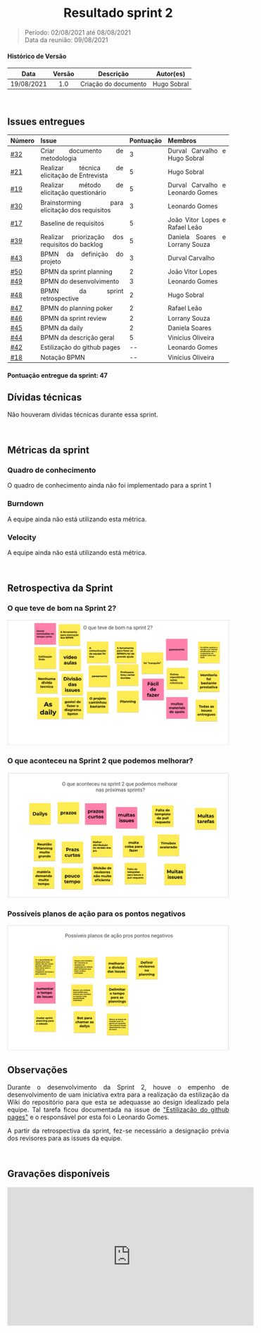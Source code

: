# <center> Resultado sprint 2
> Período: 02/08/2021 até 08/08/2021   
> Data da reunião: 09/08/2021

<div align="justify">

#### Histórico de Versão

|    Data    | Versão |      Descrição       |     Autor(es)     |
| :--------: | :----: | :------------------: | :---------------: |
| 19/08/2021 |  1.0   | Criação do documento | Hugo Sobral |

<br/>

## Issues entregues
| Número | Issue | Pontuação | Membros |
| -- | -- | -- | -- |
| [#32](https://github.com/UnBArqDsw2021-1/2021.1_G01_Animalesco_docs/issues/32) | Criar documento de metodologia | 3 | Durval Carvalho e Hugo Sobral |
| [#21](https://github.com/UnBArqDsw2021-1/2021.1_G01_Animalesco_docs/issues/21) | Realizar técnica de elicitação de Entrevista | 5 | Hugo Sobral |
| [#19](https://github.com/UnBArqDsw2021-1/2021.1_G01_Animalesco_docs/issues/19) | Realizar método de elicitação questionário | 5 | Durval Carvalho e Leonardo Gomes |
| [#30](https://github.com/UnBArqDsw2021-1/2021.1_G01_Animalesco_docs/issues/30) | Brainstorming para elicitação dos requisitos | 3 | Leonardo Gomes |
| [#17](https://github.com/UnBArqDsw2021-1/2021.1_G01_Animalesco_docs/issues/17) | Baseline de requisitos | 5 | João Vitor Lopes e Rafael Leão |
| [#39](https://github.com/UnBArqDsw2021-1/2021.1_G01_Animalesco_docs/issues/39) | Realizar priorização dos requisitos do backlog | 5 | Daniela Soares e Lorrany Souza |
| [#43](https://github.com/UnBArqDsw2021-1/2021.1_G01_Animalesco_docs/issues/43) | BPMN da definição do projeto | 3 | Durval Carvalho |
| [#50](https://github.com/UnBArqDsw2021-1/2021.1_G01_Animalesco_docs/issues/50) | BPMN da sprint planning | 2 | João Vitor Lopes |
| [#49](https://github.com/UnBArqDsw2021-1/2021.1_G01_Animalesco_docs/issues/49) | BPMN do desenvolvimento | 3 | Leonardo Gomes |
| [#48](https://github.com/UnBArqDsw2021-1/2021.1_G01_Animalesco_docs/issues/48) | BPMN da sprint retrospective | 2 | Hugo Sobral |
| [#47](https://github.com/UnBArqDsw2021-1/2021.1_G01_Animalesco_docs/issues/47) | BPMN do planning poker | 2 | Rafael Leão |
| [#46](https://github.com/UnBArqDsw2021-1/2021.1_G01_Animalesco_docs/issues/46) | BPMN da sprint review | 2 | Lorrany Souza |
| [#45](https://github.com/UnBArqDsw2021-1/2021.1_G01_Animalesco_docs/issues/45) | BPMN da daily | 2 | Daniela Soares |
| [#44](https://github.com/UnBArqDsw2021-1/2021.1_G01_Animalesco_docs/issues/44) | BPMN da descrição geral | 5 | Vinícius Oliveira |
| [#42](https://github.com/UnBArqDsw2021-1/2021.1_G01_Animalesco_docs/issues/42) | Estilização do github pages | -- | Leonardo Gomes |
| [#18](https://github.com/UnBArqDsw2021-1/2021.1_G01_Animalesco_docs/issues/18) | Notação BPMN | -- | Vinícius Oliveira |

#### Pontuação entregue da sprint: 47


## Dívidas técnicas
Não houveram dívidas técnicas durante essa sprint.


<br />

## Métricas da sprint

### Quadro de conhecimento
O quadro de conhecimento ainda não foi implementado para a sprint 1

### Burndown
A equipe ainda não está utilizando esta métrica.

### Velocity
A equipe ainda não está utilizando está métrica.

<br />

## Retrospectiva da Sprint

### O que teve de bom na Sprint 2?

<img src='docs/assets/sprints/retrospectiva_positiva_sprint2.png'>

### O que aconteceu na Sprint 2 que podemos melhorar?

<img src='docs/assets/sprints/retrospectiva_negativa_sprint2.png'>

### Possíveis planos de ação para os pontos negativos

<img src='docs/assets/sprints/retrospectiva_melhoria_sprint2.png'>

## Observações
Durante o desenvolvimento da Sprint 2, houve o empenho de desenvolvimento de uam iniciativa extra para a realização da estilização da Wiki do repositório para que esta se adequasse ao design idealizado pela equipe. Tal tarefa ficou documentada na issue de ["Estilização do github pages"](https://github.com/UnBArqDsw2021-1/2021.1_G01_Animalesco_docs/issues/42) e o responsável por esta foi o Leonardo Gomes.

A partir da retrospectiva da sprint, fez-se necessário a designação prévia dos revisores para as issues da equipe. 

<br />

## Gravações disponíveis

<iframe width="560" height="315" src="https://www.youtube.com/embed/p3TMUcadhpc" title="YouTube video player" frameborder="0" allow="accelerometer; autoplay; clipboard-write; encrypted-media; gyroscope; picture-in-picture" allowfullscreen></iframe>

</div>